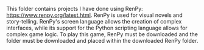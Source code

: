 This folder contains projects I have done using RenPy: https://www.renpy.org/latest.html.
RenPy is used for visual novels and story-telling.
RenPy's screen language allows the creation of complex interfaces, while its support for the Python scripting language allows for complex game logic.
To play this game, RenPy must be downloaded and the folder must be downloaded and placed within the downloaded RenPy folder. 
